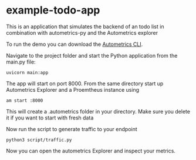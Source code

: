 # example-todo-app
This is an application that simulates the backend of an todo list in combination with autometrics-py and the Autometrics explorer

To run the demo you can download the [Autometrics CLI](https://docs.autometrics.dev/local-development#getting-started-with-am). 

Navigate to the project folder and start the Python application from the main.py file: 

```
uvicorn main:app
```

The app will start on port 8000. From the same directory start up Autometrics Explorer and a Proemtheus instance using

```
am start :8000
```
This will create a .autometrics folder in your directory. Make sure you delete it if you want to start with fresh data

Now run the script to generate traffic to your endpoint
```
python3 script/traffic.py
```

Now you can open the autometrics Explorer and inspect your metrics. 
